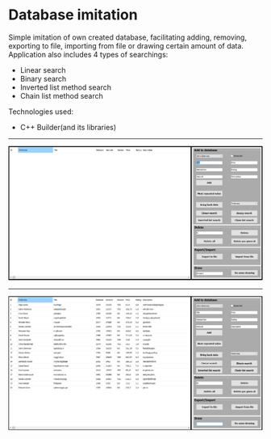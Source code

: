 <h1>Database imitation</h1>
<p>Simple imitation of own created database, facilitating adding, removing, exporting to file, importing from file or drawing certain amount of data. Application also includes 4 types of searchings:</p>
<ul>
  <li>Linear search</li>
  <li>Binary search</li>
  <li>Inverted list method search</li>
  <li>Chain list method search</li>
</ul>
<p>Technologies used:</p>
<ul>
  <li>C++ Builder(and its libraries)</li>
</ul>
<hr>
<img src="https://raw.githubusercontent.com/teo0098/Database-imitation/master/dbimage.jpg"/>
<hr>
<img src="https://raw.githubusercontent.com/teo0098/Database-imitation/master/dbimage2.jpg"/>
